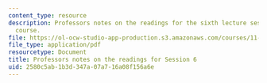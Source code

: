 ```yaml
---
content_type: resource
description: Professors notes on the readings for the sixth lecture session of the
  course.
file: https://ol-ocw-studio-app-production.s3.amazonaws.com/courses/11-235-analyzing-projects-and-organizations-fall-2009/2580c5ab1b3d347a07a716a08f156a6e_MIT11_235F09_session6notes.pdf
file_type: application/pdf
resourcetype: Document
title: Professors notes on the readings for Session 6
uid: 2580c5ab-1b3d-347a-07a7-16a08f156a6e
---
```

